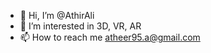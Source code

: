 - 👋 Hi, I’m @AthirAli
- 👀 I’m interested in 3D, VR, AR
- 📫 How to reach me atheer95.a@gmail.com
<!---
AthirAli/AthirAli is a ✨ special ✨ repository because its `README.md` (this file) appears on your GitHub profile.
You can click the Preview link to take a look at your changes.
--->
